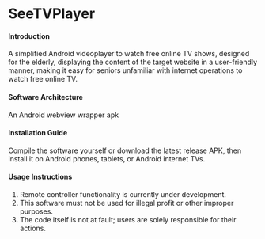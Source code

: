 # SeeTVPlayer

#### Introduction
A simplified Android videoplayer to watch free online TV shows, designed for the elderly, displaying the content of the target website in a user-friendly manner, making it easy for seniors unfamiliar with internet operations to watch free online TV.

#### Software Architecture
An Android webview wrapper apk

#### Installation Guide
Compile the software yourself or download the latest release APK, then install it on Android phones, tablets, or Android internet TVs.

#### Usage Instructions
1. Remote controller functionality is currently under development.
2. This software must not be used for illegal profit or other improper purposes. 
3. The code itself is not at fault; users are solely responsible for their actions.
